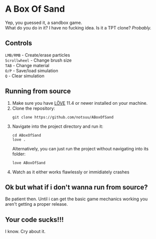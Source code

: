 # A Box Of Sand
Yep, you guessed it, a sandbox game.
<br>
What do you do in it? I have no fucking idea. Is it a TPT clone? *Probably.*
## Controls
`LMB/RMB` - Create/erase particles
<br>
`Scrollwheel` - Change brush size
<br>
`TAB` - Change material
<br>
`O/P` - Save/load simulation
<br>
`Q` - Clear simulation
<br>

## Running from source
1. Make sure you have [LÖVE](https://love2d.org/) 11.4 or newer installed on your machine.
2. Clone the repository:
    ```
    git clone https://github.com/notsuu/ABoxOfSand
    ```
3.  Navigate into the project directory and run it:
    ```
    cd ABoxOfSand
    love .
    ```
    Alternatively, you can just run the project without navigating into its folder:
    ```
    love ABoxOfSand
    ```
4. Watch as it either works flawlessly or immidiately crashes
## Ok but what if i don't wanna run from source?
Be patient then. Until i can get the basic game mechanics working you aren't getting a proper release.
## Your code sucks!!!
I know. Cry about it.